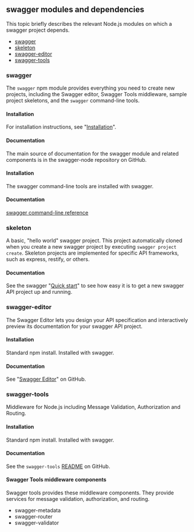 ## swagger modules and dependencies

This topic briefly describes the relevant Node.js modules on which a swagger project depends. 

* [swagger](#swagger)
* [skeleton](#skeleton)
* [swagger-editor](#swagger-editor)
* [swagger-tools](#swagger-tools)

### <a ref='swagger'></a>swagger

The `swagger` npm module provides everything you need to create new  projects, including the Swagger editor, Swagger Tools middleware, sample project skeletons, and the `swagger` command-line tools. 

#### Installation
For installation instructions, see "[Installation](./install.md)". 

#### Documentation

The main source of documentation for the swagger module and related components is in the swagger-node repository on GitHub. 

#### Installation

The swagger command-line tools are installed with swagger. 

#### Documentation

[swagger command-line reference](./cli.md)


### <a ref='skeleton'></a>skeleton

A basic, "hello world" swagger project. This project automatically cloned when you create a new swagger project by executing `swagger project create`. Skeleton projects are implemented for specific API frameworks, such as express, restify, or others. 

#### Documentation

See the swagger "[Quick start](./quick-start.md)" to see how easy it is to get a new swagger API project up and running. 

### <a ref='swagger-editor'></a>swagger-editor

The Swagger Editor lets you design your API specification and interactively preview its documentation for your swagger API project. 

#### Installation

Standard npm install. Installed with swagger.

#### Documentation

See "[Swagger Editor](https://github.com/swagger-api/swagger-editor)" on GitHub.

### <a ref='swagger-tools'></a>swagger-tools

Middleware for Node.js including Message Validation, Authorization and Routing. 

#### Installation

Standard npm install. Installed with swagger. 

#### Documentation

See the `swagger-tools` [README](https://github.com/apigee-127/swagger-tools) on GitHub. 


#### Swagger Tools middleware components

Swagger tools provides these middleware components. They provide services for message validation, authorization, and routing. 

* swagger-metadata
* swagger-router
* swagger-validator
